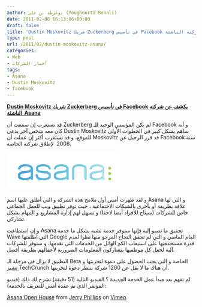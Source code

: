 ```yaml
---
author: يوغرطة بن علي (Youghourta Benali)
date: 2011-02-08 16:13:06+00:00
draft: false
title: 'Dustin Moskovitz شريك Zuckerberg في تأسيس Facebook يكشف عن شركته الناشئة  Asana '
type: post
url: /2011/02/dustin-moskovitz-asana/
categories:
- Web
- أخبار الشركات
tags:
- Asana
- Dustin Moskovitz
- facebook
---
```


**[Dustin Moskovitz شريك Zuckerberg في تأسيس Facebook يكشف عن شركته الناشئة  Asana]( https://www.it-scoop.com/2011/02/dustin-moskovitz-asana/)**


قد تستغرب إن سمعت أن Zuckerberg لم يكن المؤسس الوحيد للـ Facebook و أنه كان معه شخص آخر يدعى Dustin Moskovitz ساهم بشكل كبير في الخطوات الأولى للموقع، و قد تستغرب أكثر إن عملت أن Moskovitz قد قرر الرحيل عن Facebook سنة 2008  لإطلاق شركته الخاصة.

[![](asana-logo.png)
]( https://www.it-scoop.com/2011/02/dustin-moskovitz-asana/)

و لقد ظهرت أمس أول ملامح هذه الشركة و التي أطلق عليها اسم Asana و التي لها علاقة بطريقة أو بأخرى بالشبكات الاجتماعية ، حيث توفر تطبيق ويب للعمل الجماعي خاص للشركات (سيتاح للأفراد أيضا لاحقا) و تسهل لهم إدارة المشاريع و المهام بشكل تشاركي.

و إن استطاعت Asana تحقيق ما تصبو إليه فإنها ستوفر خدمة تشبه بشكل ما خدمة Wave التي أطلقتها Google العام الماضي و التي لم تحقق النجاح المرجو منها نظرا لعدم قدرة مستخدميها على استيعاب الكم الهائل من الخدمات التي تقدمها، و ستوفر للشركات آلية لجعل كل موظفيها يتشاركون المعلومات الضرورية لأعمالهم بطريقة أفضل.

التطبيق لا يزال في مرحلة الـ Beta الخاصة و التي يجب الحصول على دعوة لتجربتها و [تشير ](http://techcrunch.com/2011/02/07/finally-facebook-co-founder-opens-the-curtain-on-two-year-old-asana/)TechCrunch أن هناك ما لا يقل عن 1200 شركة تنتظر دعوة لتجربتها.

لم تفهم بعد مبدأ عمل الخدمة الجديدة ؟ الفيديو التالية (51 دقيقة) تشرح لك ذلك (فيديو المؤتمر الذي تم عقده أمس للتعريف بالخدمة):

<!-- more -->



[Asana Open House](http://vimeo.com/19678551) from [Jerry Phillips](http://vimeo.com/user5965563) on [Vimeo](http://vimeo.com).

